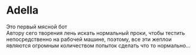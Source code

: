 # Adella

Это первый мясной бот \
Автору сего творения лень искать нормальный проки, чтобы тестить непосредственно на рабочей машине, поэтому, все эти жеплои являются огромным количеством попыток сделать что то нормально...
